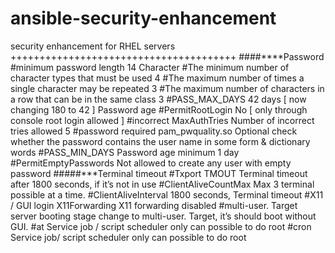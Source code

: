 # ansible-security-enhancement
security enhancement for RHEL servers 
+++++++++++++++++++++++++++++++++++++++
####****Password
#minimum password length        14 Character
#The minimum number of character types that must be used        4
#The maximum number of times a single character may be repeated          3
#The maximum number of characters in a row that can be in the same class         3
#PASS_MAX_DAYS  42 days [ now changing 180  to 42 ] Password age
#PermitRootLogin        No [ only through console root login allowed ]
#incorrect  MaxAuthTries        Number of incorrect tries allowed  5
#password required pam_pwquality.so     Optional check whether the password contains the user name in some form & dictionary words
#PASS_MIN_DAYS  Password age minimum 1 day
#PermitEmptyPasswords   Not allowed to create any user with empty password
#####***Terminal timeout
#Txport TMOUT   Terminal timeout after 1800 seconds, if it’s not in use
#ClientAliveCountMax    Max 3 terminal possible at a time.
#ClientAliveInterval    1800 seconds, Terminal timeout
#X11 / GUI login        X11Forwarding   X11 forwarding disabled
#multi-user. Target     server booting stage change to multi-user. Target, it’s should boot without GUI.
#at     Service job / script scheduler  only can possible to do root
#cron   Service  job/ script scheduler  only can possible to do root
